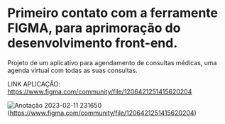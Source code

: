 # Primeiro contato com a ferramente FIGMA, para aprimoração do desenvolvimento front-end.
Projeto de um aplicativo para agendamento de consultas médicas, uma agenda virtual com todas as suas consultas.

LINK APLICAÇÃO:
https://www.figma.com/community/file/1206421251415620204


![Anotação 2023-02-11 231650](https://user-images.githubusercontent.com/61170444/218289388-9099fa98-9ec6-4695-89c7-d262ae6ac795.png)(https://www.figma.com/community/file/1206421251415620204)

